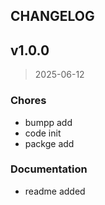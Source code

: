 ## CHANGELOG



<a name="v1.0.0"></a>
## v1.0.0

> 2025-06-12

### Chores

* bumpp add
* code init
* packge add

### Documentation

* readme added

